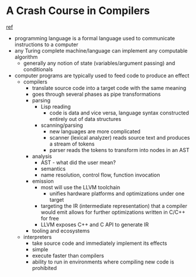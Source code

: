 # A Crash Course in Compilers
[ref](https://increment.com/programming-languages/crash-course-in-compilers/)

- programming language is a formal language used to communicate instructions to a computer
- any Turing complete machine/language can implement any computable algorithm
  - generally any notion of state (variables/argument passing) and conditionals
- computer programs are typically used to feed code to produce an effect
  - compilers
    - translate source code into a target code with the same meaning
    - goes through several phases as pipe transformations
    - parsing
      - Lisp reading
        - code is data and vice versa, language syntax constructed entirely out of data structures
      - scanning/parsing
        - new languages are more complicated
        - scanner (lexical analyzer) reads source text and produces a stream of tokens
        - parser reads the tokens to transform into nodes in an AST
    - analysis
      - AST - what did the user mean?
      - semantics
      - name resolution, control flow, function invocation
    - emission
      - most will use the LLVM toolchain
        - unifies hardware platforms and optimizations under one target
      - targeting the IR (intermediate representation) that a compiler would emit allows for further optimizations written in C/C++ for free
      - LLVM exposes C++ and C API to generate IR
    - tooling and ecosystems
  - interpreters
    - take source code and immediately implement its effects
    - simple
    - execute faster than compilers
    - ability to run in environments where compiling new code is prohibited